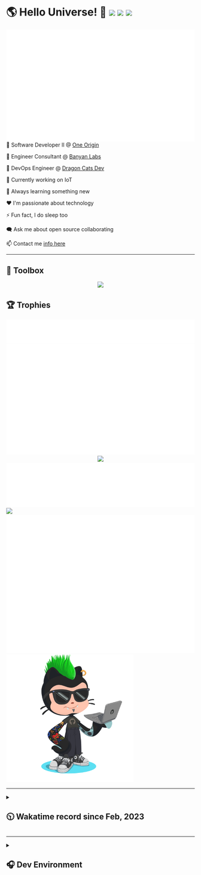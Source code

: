 <h1>🌎 Hello Universe! 👋
<img src='https://wakatime.com/badge/user/a61fe4dd-5464-48ee-825a-134d74f90884.svg?style=flat-square'>
<img src='https://api.visitorbadge.io/api/visitors?path=https%3A%2F%2Fgithub.com%2Fjmclain-origin&countColor=&style=flat-square' height='22'>
<img src='https://img.shields.io/github/followers/jmclain-origin?label=Followers&style=flat-square' height='22'>
</h1>

<img align='right' src='./assets/metrics.base.svg'>

💼 Software Developer II @ [One Origin](https://oneorigin.us/)

💼 Engineer Consultant @ [Banyan Labs](https://banyanlabs.io/)

💼 DevOps Engineer @ [Dragon Cats Dev](https://DragonCats.dev/ "visit")

🔭 Currently working on IoT

🌱 Always learning something new

❤️ I'm passionate about technology

⚡ Fun fact, I do sleep too

🗨️ Ask me about open source collaborating

📫 Contact me [info here](https://www.joshmclain.com/#contact)

---

## 🧰 Toolbox

<p align="center">
  <a href="https://skillicons.dev">
    <img src="https://skillicons.dev/icons?i=md,html,css,js,regex,sass,tailwind,ts,react,styledcomponents,redux,next,gatsby,remix,vue,nuxt,nodejs,express,mongodb,jest,webpack,vite,rollup,docker,nginx,aws,heroku,vercel,netlify,linux,bash,powershell,vim,git,githubactions,github,gitlab,vscode,idea,maven,gradle,java,spring&theme=dark" />
  </a>
</p>

## 🏆 Trophies

<div align='center'>
<img src='./assets/metrics.plugin.achievements.compact.svg'>
<img src='./assets/metrics.plugin.habits.charts.svg'>
<img src='https://github-profile-trophy.vercel.app/?username=jmclain-origin&theme=darkhub&no-frame=true&margin-w=10'>
</div>

<div align=''>
<img src='./assets/metrics.plugin.habits.facts.svg'>
<img src='https://streak-stats.demolab.com?user=jmclain-origin&theme=dark' width='340'>
<div>
</div>

<img src='./assets/metrics.plugin.wakatime.svg'>
<img src='./assets/octocat.png' width='340'>
<!-- <img src='./assets/metrics.plugin.code.svg'> -->
</div>

---

<details>
<summary>

## 🕥 Wakatime record since Feb, 2023

</summary>

<!--START_SECTION:waka-->
![Code Time](http://img.shields.io/badge/Code%20Time-454%20hrs%2029%20mins-blue)

![Profile Views](http://img.shields.io/badge/Profile%20Views-1-blue)

**🐱 My GitHub Data** 

> 📦 136.3 kB Used in GitHub's Storage 
 > 
> 🏆 638 Contributions in the Year 2023
 > 
> 🚫 Not Opted to Hire
 > 
> 📜 21 Public Repositories 
 > 
> 🔑 25 Private Repositories 
 > 
**I'm an Early 🐤** 

```text
🌞 Morning                2023 commits        ██████░░░░░░░░░░░░░░░░░░░   23.43 % 
🌆 Daytime                3234 commits        █████████░░░░░░░░░░░░░░░░   37.46 % 
🌃 Evening                2273 commits        ███████░░░░░░░░░░░░░░░░░░   26.33 % 
🌙 Night                  1103 commits        ███░░░░░░░░░░░░░░░░░░░░░░   12.78 % 
```
📅 **I'm Most Productive on Monday** 

```text
Monday                   1875 commits        █████░░░░░░░░░░░░░░░░░░░░   21.72 % 
Tuesday                  1503 commits        ████░░░░░░░░░░░░░░░░░░░░░   17.41 % 
Wednesday                1477 commits        ████░░░░░░░░░░░░░░░░░░░░░   17.11 % 
Thursday                 763 commits         ██░░░░░░░░░░░░░░░░░░░░░░░   08.84 % 
Friday                   1249 commits        ████░░░░░░░░░░░░░░░░░░░░░   14.47 % 
Saturday                 1032 commits        ███░░░░░░░░░░░░░░░░░░░░░░   11.95 % 
Sunday                   734 commits         ██░░░░░░░░░░░░░░░░░░░░░░░   08.50 % 
```


📊 **This Week I Spent My Time On** 

```text
🕑︎ Time Zone: America/Phoenix

💬 Programming Languages: 
Java                     1 hr 18 mins        ███████░░░░░░░░░░░░░░░░░░   26.77 % 
TypeScript               48 mins             ████░░░░░░░░░░░░░░░░░░░░░   16.43 % 
IDEA_MODULE              29 mins             ███░░░░░░░░░░░░░░░░░░░░░░   10.22 % 
CSS                      26 mins             ██░░░░░░░░░░░░░░░░░░░░░░░   09.17 % 
JavaScript               23 mins             ██░░░░░░░░░░░░░░░░░░░░░░░   08.10 % 

🔥 Editors: 
IntelliJ                 2 hrs 35 mins       █████████████░░░░░░░░░░░░   52.93 % 
VS Code                  2 hrs 17 mins       ████████████░░░░░░░░░░░░░   47.07 % 

💻 Operating System: 
Mac                      2 hrs 37 mins       █████████████░░░░░░░░░░░░   53.86 % 
Windows                  2 hrs 15 mins       ████████████░░░░░░░░░░░░░   46.14 % 
```

**I Mostly Code in JavaScript** 

```text
TypeScript               16 repos            ███████░░░░░░░░░░░░░░░░░░   28.57 % 
CSS                      4 repos             ██░░░░░░░░░░░░░░░░░░░░░░░   07.14 % 
Java                     3 repos             █░░░░░░░░░░░░░░░░░░░░░░░░   05.36 % 
Dockerfile               1 repo              ░░░░░░░░░░░░░░░░░░░░░░░░░   01.79 % 
Vue                      1 repo              ░░░░░░░░░░░░░░░░░░░░░░░░░   01.79 % 
```




 Last Updated on 13/07/2023 18:38:08 UTC
<!--END_SECTION:waka-->

</details>

---

<details>
<summary>

## 🎧 Dev Environment

</summary>

> ### _I'm not a player 🐱 I just code a lot..._

<div align='center'>
<img src='https://spotify-github-profile.vercel.app/api/view?uid=31knnovcfatt7mqmu6yaa5htulxi&cover_image=true&theme=default&show_offline=false&background_color=121212' width='420'>
<img src='https://spotify-recently-played-readme.vercel.app/api?user=31knnovcfatt7mqmu6yaa5htulxi&width=400&count=10'>
</div>
</details>

<!-- ## Memes

who doesn't love memes?

![obi one](./assets/unfilimar_obi.jpg) -->

<!-- <div align='center'>
<img src='https://www.data-card-for-spotify.com/api/card?user_id=31knnovcfatt7mqmu6yaa5htulxi&hide_playing=1&hide_recents=1&limit=10&custom_title=jmclain-origin%20Spotify%20Data'>
</div> -->
